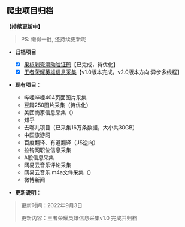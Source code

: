 ## 爬虫项目归档
**【持续更新中】**


> PS:
> 懒得一批, 还持续更新呢
> 



- **归档项目**
    - [x] [果核剥壳滑动验证码](./Project/果壳剥壳滑动验证码.ipynb)【已完成，待优化】
    - [x] [王者荣耀英雄信息采集](./Project/王者荣耀v1.0_220903.md)【v1.0版本完成，v2.0版本方向:异步多线程】

- **现有项目**：

    - 哔哩哔哩404页面图片采集
    - 豆瓣250图片采集（待优化）
    - 美团商家信息采集（）
    - 知乎
    - 去哪儿项目（已采集16万条数据，大小共30GB）
    - 中国旅游网
    - 百度翻译、有道翻译（JS逆向）
    - 拉钩网职位信息采集
    - A股信息采集
    - 网易云音乐评论采集
    - 网易云音乐.m4a文件采集（）
    - 微博新闻

- **更新说明**：

> 更新时间：2022年9月3日
> 
> 更新内容：王者荣耀英雄信息采集v1.0 完成并归档